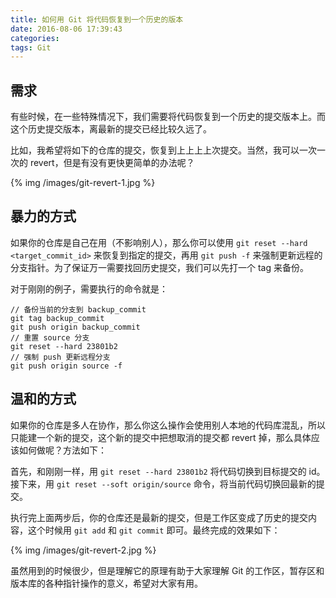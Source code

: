```yaml
---
title: 如何用 Git 将代码恢复到一个历史的版本
date: 2016-08-06 17:39:43
categories: 
tags: Git
---
```


## 需求

有些时候，在一些特殊情况下，我们需要将代码恢复到一个历史的提交版本上。而这个历史提交版本，离最新的提交已经比较久远了。

比如，我希望将如下的仓库的提交，恢复到上上上上次提交。当然，我可以一次一次的 revert，但是有没有更快更简单的办法呢？

{% img /images/git-revert-1.jpg %}


## 暴力的方式

如果你的仓库是自己在用（不影响别人），那么你可以使用 `git reset --hard <target_commit_id>` 来恢复到指定的提交，再用 `git push -f` 来强制更新远程的分支指针。为了保证万一需要找回历史提交，我们可以先打一个 tag 来备份。

对于刚刚的例子，需要执行的命令就是：

```
// 备份当前的分支到 backup_commit
git tag backup_commit
git push origin backup_commit
// 重置 source 分支
git reset --hard 23801b2
// 强制 push 更新远程分支
git push origin source -f
```

## 温和的方式

如果你的仓库是多人在协作，那么你这么操作会使用别人本地的代码库混乱，所以只能建一个新的提交，这个新的提交中把想取消的提交都 revert 掉，那么具体应该如何做呢？方法如下：

首先，和刚刚一样，用 `git reset --hard 23801b2` 将代码切换到目标提交的 id。接下来，用 `git reset --soft origin/source` 命令，将当前代码切换回最新的提交。

执行完上面两步后，你的仓库还是最新的提交，但是工作区变成了历史的提交内容，这个时候用 `git add` 和 `git commit` 即可。最终完成的效果如下：

{% img /images/git-revert-2.jpg %}

虽然用到的时候很少，但是理解它的原理有助于大家理解 Git 的工作区，暂存区和版本库的各种指针操作的意义，希望对大家有用。
